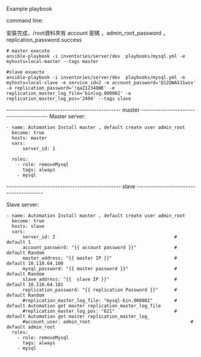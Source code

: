 Example playbook

command line:

安裝完成，/root資料夾有 account 密碼 ，admin_root_password ，replication_password.success

    # master execute
    ansible-playbook -i inventories/server/dev  playbooks/mysql.yml -e myhosts=local-master --tags master

    #slave exuecte
    ansible-playbook -i inventories/server/dev  playbooks/mysql.yml -e myhosts=local-slave -e service_id=2 -e account_password='Q12QWAS31wsx' -e replication_password='!qaZ1234QWE' -e replication_master_log_file='binlog.000002' -e replication_master_log_pos='2494' --tags slave 

    
-----------------------------------------------  master   ---------------------------------------
Master server:


    - name: Automation Install master , default create user admin_root
      become: true
      hosts: master
      vars:
          server_id: 1

      roles:
        - role: removeMysql
          tags: always
        - mysql

-----------------------------------------------  slave   ---------------------------------------

Slave server:

    - name: Automation Install master , default create user admin_root
      become: true
      hosts: slave
      vars:
          server_id: 2                                            # default 1
          account_password: "{{ account password }}"              # default Random
          master_address: "{{ master IP }}"                       # default 10.110.64.100
          mysql_password: "{{ master password }}"                 # default Random
          slave_address: "{{  slave IP }}"                        # default 10.110.64.101
          replication_password: "{{ replication Password }}"      # default Random
          #replication_master_log_file: "mysql-bin.000002"        # default Automation get master replication_master_log_file
          #replication_master_log_pos: "621"                      # default Automation get master replication_master_log_
          #account_user: admin_root                                     # default admin_root
      roles:
        - role: removeMysql
          tags: always
        - mysql
